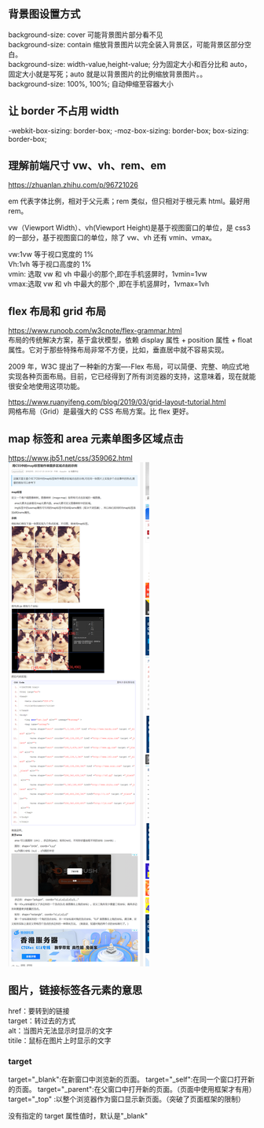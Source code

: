 ## 背景图设置方式

background-size: cover 可能背景图片部分看不见  
background-size: contain 缩放背景图片以完全装入背景区，可能背景区部分空白。  
background-size: width-value,height-value; 分为固定大小和百分比和 auto，固定大小就是写死；auto 就是以背景图片的比例缩放背景图片。。  
background-size: 100%, 100%; 自动伸缩至容器大小

## 让 border 不占用 width

-webkit-box-sizing: border-box;
-moz-box-sizing: border-box;
box-sizing: border-box;

## 理解前端尺寸 vw、vh、rem、em

https://zhuanlan.zhihu.com/p/96721026

em 代表字体比例，相对于父元素；rem 类似，但只相对于根元素 html。最好用 rem。

vw（Viewport Width）、vh(Viewport Height)是基于视图窗口的单位，是 css3 的一部分，基于视图窗口的单位，除了 vw、vh 还有 vmin、vmax。

vw:1vw 等于视口宽度的 1%  
Vh:1vh 等于视口高度的 1%  
vmin: 选取 vw 和 vh 中最小的那个,即在手机竖屏时，1vmin=1vw  
vmax:选取 vw 和 vh 中最大的那个 ,即在手机竖屏时，1vmax=1vh

## flex 布局和 grid 布局

https://www.runoob.com/w3cnote/flex-grammar.html  
布局的传统解决方案，基于盒状模型，依赖 display 属性 + position 属性 + float 属性。它对于那些特殊布局非常不方便，比如，垂直居中就不容易实现。

2009 年，W3C 提出了一种新的方案—-Flex 布局，可以简便、完整、响应式地实现各种页面布局。目前，它已经得到了所有浏览器的支持，这意味着，现在就能很安全地使用这项功能。

https://www.ruanyifeng.com/blog/2019/03/grid-layout-tutorial.html  
网格布局（Grid）是最强大的 CSS 布局方案。比 flex 更好。

## map 标签和 area 元素单图多区域点击

https://www.jb51.net/css/359062.html  
![](./img/2022-05-22-19-05-55.png)

## 图片，链接标签各元素的意思

href：要转到的链接  
target：转过去的方式  
alt：当图片无法显示时显示的文字  
titile：鼠标在图片上时显示的文字

### target

target="\_blank":在新窗口中浏览新的页面。
target="\_self":在同一个窗口打开新的页面。
target="\_parent":在父窗口中打开新的页面。（页面中使用框架才有用）
target="\_top" :以整个浏览器作为窗口显示新页面。（突破了页面框架的限制）

没有指定<a>的 target 属性值时，默认是"\_blank"
